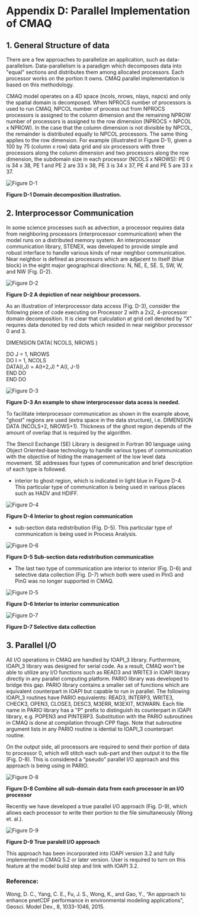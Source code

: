 


# Appendix D: Parallel Implementation of CMAQ

## 1. General Structure of data

There are a few approaches to parallelize an application, such as data-parallelism. Data-parallelism is a paradigm which decomposes data into "equal" sections and distributes them among allocated processors. Each processor works on the portion it owns. CMAQ parallel implementation is based on this methodology.

CMAQ model operates on a 4D space (ncols, nrows, nlays, nspcs) and only the spatial domain is decomposed. When NPROCS number of processors is used to run CMAQ, NPCOL number of process out from NPROCS processors is assigned to the column dimension and the remaining NPROW number of processors is assigned to the row dimension (NPROCS = NPCOL x NPROW). In the case that the column dimension is not divisible by NPCOL, the remainder is distributed equally to NPCOL processors. The same thing applies to the row dimension. For example (illustrated in Figure D-1), given a 100 by 75 (column x row) data grid and six processors with three processors along the column dimension and two processors along the row dimension, the subdomain size in each processor (NCOLS x NROWS): PE 0 is 34 x 38, PE 1 and PE 2 are 33 x 38, PE 3 is 34 x 37, PE 4 and PE 5 are 33 x 37.

![Figure D-1](./images/FigureD-1.png)

**Figure D-1 Domain decomposition illustration.**

## 2. Interprocessor Communication

In some science processes such as advection, a processor requires data from neighboring processors (interprocessor communication) when the model runs on a distributed memory system. An interprocessor communication library, STENEX, was developed to provide simple and robust interface to handle various kinds of near neighbor communication. Near neighbor is defined as processors which are adjacent to itself (blue block) in the eight major geographical directions: N, NE, E, SE. S, SW, W, and NW (Fig. D-2).

![Figure D-2](./images/FigureD-2.png)

**Figure D-2 A depiction of near neighbour processors.**

As an illustration of interprocessor data access (Fig. D-3), consider the following piece of code executing on Processor 2 with a 2x2, 4-processor domain decomposition. It is clear that calculation at grid cell denoted by "X" requires data denoted by red dots which resided in near neighbor processor 0 and 3.

 DIMENSION DATA( NCOLS, NROWS )</br>

 DO J = 1, NROWS</br>
   DO I = 1, NCOLS</br>
       DATA(I,J) = A(I+2,J) * A(I, J-1)</br>
    END DO</br>
 END DO

 ![Figure D-3](./images/FigureD-3.png)

 **Figure D-3 An example to show interprocessor data acess is needed.**

 To facilitate interprocessor communication as shown in the example above, "ghost" regions are used (extra space in the data structure), i.e. DIMENSION DATA (NCOLS+2, NROWS+1). Thickness of the ghost region depends of the amount of overlap that is required by the algorithm.

 The Stencil Exchange (SE) Library is designed in Fortran 90 language using Object Oriented-base technology to handle various types of communication with the objective of hiding the management of the low level data movement. SE addresses four types of communication and brief description of each type is followed.

 * interior to ghost region, which is indicated in light blue in Figure D-4. This particular type of communication is being used in various places such as HADV and HDIFF.

![Figure D-4](./images/FigureD-4.png)

**Figure D-4 Interior to ghost region communication**

* sub-section data redistribution (Fig. D-5). This particular type of communication is being used in Process Analysis.

![Figure D-6](./images/FigureD-6.png)

**Figure D-5 Sub-section data redistribution communication**

* The last two type of communication are interior to interior (Fig. D-6) and selective data collection (Fig. D-7) which both were used in PinG and PinG was no longer supported in CMAQ.

![Figure D-5](./images/FigureD-5.png)

**Figure D-6 Interior to interior communication**

![Figure D-7](./images/FigureD-7.png)

**Figure D-7 Selective data collection**

## 3. Parallel I/O

All I/O operations in CMAQ are handled by IOAPI_3 library. Furthermore, IOAPI_3 library was designed for serial code. As a result, CMAQ won't be able to utilize any I/O functions such as READ3 and WRITE3 in IOAPI library directly in any parallel computing platform. PARIO library was developed to bridge this gap. PARIO library contains a smaller set of functions which are equivalent counterpart in IOAPI but capable to run in parallel. The following IOAPI_3 routines have PARIO equivalents: READ3, INTERP3, WRITE3, CHECK3, OPEN3, CLOSE3, DESC3, M3ERR, M3EXIT, M3WARN. Each file name in PARIO library has a "P" prefix to distinguish its counterpart in IOAPI library, e.g. POPEN3 and PINTERP3. Substitution with the PARIO subroutines in CMAQ is done at compilation through CPP flags. Note that subroutine argument lists in any PARIO routine is idential to IOAPI_3 counterpart routine.

On the output side, all processors are required to send their portion of data to processor 0, which will stitch each sub-part and then output it to the file (Fig. D-8). This is considered a “pseudo” parallel I/O approach and this approach is being using in PARIO.

![Figure D-8](./images/FigureD-8.png)

**Figure D-8 Combine all sub-domain data from each processor in an I/O processor**

Recently we have developed a true parallel I/O approach (Fig. D-9), which allows each processor to write their portion to the file simultaneously (Wong et. al.).

![Figure D-9](./images/FigureD-9.png)

**Figure D-9 True paralell I/O approach**

This approach has been incorporated into IOAPI version 3.2 and fully implemented in CMAQ 5.2 or later version. User is required to turn on this feature at the model build step and link with IOAPI 3.2.

### Reference:

Wong, D. C., Yang, C. E., Fu, J. S., Wong, K., and Gao, Y., “An approach to enhance pnetCDF performance in environmental modeling applications”, Geosci. Model Dev., 8, 1033-1046, 2015.
